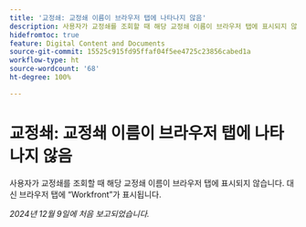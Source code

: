 ```yaml
---
title: '교정쇄: 교정쇄 이름이 브라우저 탭에 나타나지 않음'
description: 사용자가 교정쇄를 조회할 때 해당 교정쇄 이름이 브라우저 탭에 표시되지 않습니다. 대신 브라우저 탭에 Workfront가 표시됩니다.
hidefromtoc: true
feature: Digital Content and Documents
source-git-commit: 15525c915fd95ffaf04f5ee4725c23856cabed1a
workflow-type: ht
source-wordcount: '68'
ht-degree: 100%

---
```



# 교정쇄: 교정쇄 이름이 브라우저 탭에 나타나지 않음

사용자가 교정쇄를 조회할 때 해당 교정쇄 이름이 브라우저 탭에 표시되지 않습니다. 대신 브라우저 탭에 “Workfront”가 표시됩니다.

_2024년 12월 9일에 처음 보고되었습니다._
